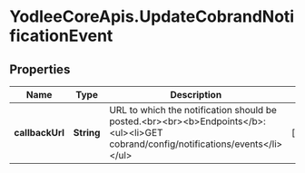 # YodleeCoreApis.UpdateCobrandNotificationEvent

## Properties
Name | Type | Description | Notes
------------ | ------------- | ------------- | -------------
**callbackUrl** | **String** | URL to which the notification should be posted.&lt;br&gt;&lt;br&gt;&lt;b&gt;Endpoints&lt;/b&gt;:&lt;ul&gt;&lt;li&gt;GET cobrand/config/notifications/events&lt;/li&gt;&lt;/ul&gt; | [optional] 
